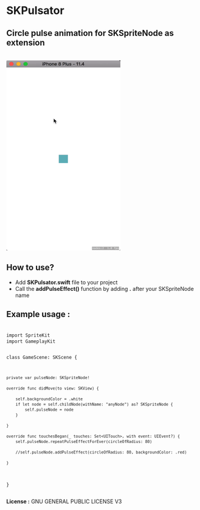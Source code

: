 # SKPulsator
<div>
  <h2>Circle pulse animation for SKSpriteNode as extension</h2>
  <br>
  <img src="https://github.com/Coder-ACJHP/SKPulsator/blob/master/Pulsator.gif" width=300 height=500>
  <br>
  <h2>How to use?</h2>
</div>
<ul>
  <li>Add <b>SKPulsator.swift</b> file to your project</li>
  <li>Call the <b>addPulseEffect()</b> function by adding <b>.</b> after your SKSpriteNode name</li>
</ul>
<h2>Example usage : </h2>
<pre>
<code>
import SpriteKit
import GameplayKit

class GameScene: SKScene {
    
    private var pulseNode: SKSpriteNode!
    
    override func didMove(to view: SKView) {
        
        self.backgroundColor = .white
        if let node = self.childNode(withName: "anyNode") as? SKSpriteNode {
            self.pulseNode = node
        }
        
    }
    
    override func touchesBegan(_ touches: Set<UITouch>, with event: UIEvent?) {
        self.pulseNode.repeatPulseEffectForEver(circleOfRadius: 80)
        
        //self.pulseNode.addPulseEffect(circleOfRadius: 80, backgroundColor: .red)

    }
}
</code>
</pre>

<p><b>License :</b> GNU GENERAL PUBLIC LICENSE V3</p>
